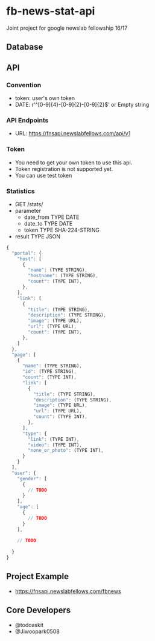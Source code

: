 # fb-news-stat-api
Joint project for google newslab fellowship 16/17

## Database

## API

### Convention
- token: user's own token
- DATE: r'^[0-9]{4}-[0-9]{2}-[0-9]{2}$' or Empty string

### API Endpoints
- URL: https://fnsapi.newslabfellows.com/api/v1

### Token
- You need to get your own token to use this api.
- Token registration is not supported yet.
- You can use test token

### Statistics
- GET /stats/
- parameter
  - date_from TYPE DATE
  - date_to TYPE DATE
  - token TYPE SHA-224-STRING
- result TYPE JSON

```javascript
{
  "portal": {
    "host": [
      {
        "name": (TYPE STRING),
        "hostname": (TYPE STRING),
        "count": (TYPE INT),
      },
    ],
    "link": [
      {
        "title": (TYPE STRING),
        "description": (TYPE STRING),
        "image": (TYPE URL),
        "url": (TYPE URL),
        "count": (TYPE INT),
      },
    ]
  },
  "page": [
    {
      "name": (TYPE STRING),
      "id": (TYPE STRING),
      "count": (TYPE INT),
      "link": [
        {
          "title": (TYPE STRING),
          "description": (TYPE STRING),
          "image": (TYPE URL),
          "url": (TYPE URL),
          "count": (TYPE INT),
        },
      ],
      "type": {
        "link": (TYPE INT),
        "video": (TYPE INT),
        "none_or_photo": (TYPE INT),
      }
    }
  ],
  "user": {
    "gender": [
      {
        // TODO
      }
    ],
    "age": [
      {
        // TODO
      }
    ],
    
    // TODO
    
  }
}
```

## Project Example
- https://fnsapi.newslabfellows.com/fbnews

## Core Developers
- @todoaskit
- @Jiwoopark0508
